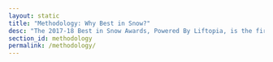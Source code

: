 ```yaml
---
layout: static
title: "Methodology: Why Best in Snow?"
desc: "The 2017-18 Best in Snow Awards, Powered By Liftopia, is the first and only list that ranks the best ski areas in North America. This list is based on feedback from thousands of skiers and snowboarders, combined with Liftopia's proprietary dataset (which levels the playing field between big and small resorts), to uncover the true top ski areas across North America, based on what matters most to consumers."
section_id: methodology
permalink: /methodology/
---
```

